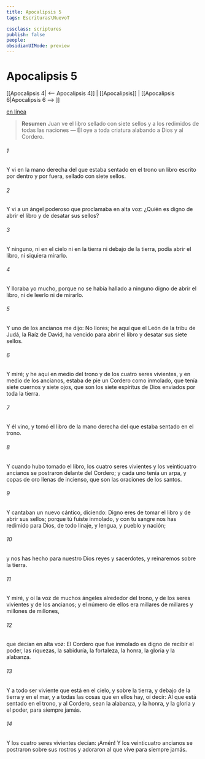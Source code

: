```yaml
---
title: Apocalipsis 5
tags: Escrituras\NuevoT

cssclass: scriptures
publish: false
people:
obsidianUIMode: preview
---
```


# Apocalipsis 5
[[Apocalipsis 4| <-- Apocalipsis 4]] | [[Apocalipsis]] | [[Apocalipsis 6|Apocalipsis 6 --> ]]

[en línea](https://churchofjesuschrist.org/study/scriptures/nt/rev/5?lang=spa)

> __Resumen__
Juan ve el libro sellado con siete sellos y a los redimidos de todas las naciones — Él oye a toda criatura alabando a Dios y al Cordero.

###### 1 
Y vi en la mano derecha del que estaba sentado en el trono un libro escrito por dentro y por fuera, sellado con siete sellos.

###### 2 
Y vi a un ángel poderoso que proclamaba en alta voz: ¿Quién es digno de abrir el libro y de desatar sus sellos?

###### 3 
Y ninguno, ni en el cielo ni en la tierra ni debajo de la tierra, podía abrir el libro, ni siquiera mirarlo.

###### 4 
Y lloraba yo mucho, porque no se había hallado a ninguno digno de abrir el libro, ni de leerlo ni de mirarlo.

###### 5 
Y uno de los ancianos me dijo: No llores; he aquí que el León de la tribu de Judá, la Raíz de David, ha vencido para abrir el libro y desatar sus siete sellos.

###### 6 
Y miré; y he aquí en medio del trono y de los cuatro seres vivientes, y en medio de los ancianos, estaba de pie un Cordero como inmolado, que tenía siete cuernos y siete ojos, que son los siete espíritus de Dios enviados por toda la tierra.

###### 7 
Y él vino, y tomó el libro de la mano derecha del que estaba sentado en el trono.

###### 8 
Y cuando hubo tomado el libro, los cuatro seres vivientes y los veinticuatro ancianos se postraron delante del Cordero; y cada uno tenía un arpa, y copas de oro llenas de incienso, que son las oraciones de los santos.

###### 9 
Y cantaban un nuevo cántico, diciendo: Digno eres de tomar el libro y de abrir sus sellos; porque tú fuiste inmolado, y con tu sangre nos has redimido para Dios, de todo linaje, y lengua, y pueblo y nación;

###### 10 
y nos has hecho para nuestro Dios reyes y sacerdotes, y reinaremos sobre la tierra.

###### 11 
Y miré, y oí la voz de muchos ángeles alrededor del trono, y de los seres vivientes y de los ancianos; y el número de ellos era millares de millares y millones de millones,

###### 12 
que decían en alta voz: El Cordero que fue inmolado es digno de recibir el poder, las riquezas, la sabiduría, la fortaleza, la honra, la gloria y la alabanza.

###### 13 
Y a todo ser viviente que está en el cielo, y sobre la tierra, y debajo de la tierra y en el mar, y a todas las cosas que en ellos hay, oí decir: Al que está sentado en el trono, y al Cordero, sean la alabanza, y la honra, y la gloria y el poder, para siempre jamás.

###### 14 
Y los cuatro seres vivientes decían: ¡Amén! Y los veinticuatro ancianos se postraron sobre sus rostros y adoraron al que vive para siempre jamás.

